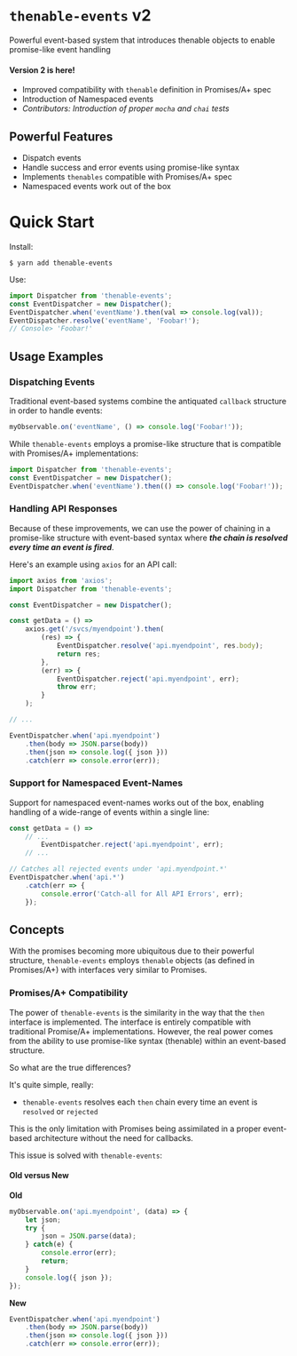 # `thenable-events` v2
Powerful event-based system that introduces thenable objects to enable promise-like event handling

#### Version 2 is here!
* Improved compatibility with `thenable` definition in Promises/A+ spec
* Introduction of Namespaced events
* *Contributors: Introduction of proper `mocha` and `chai` tests*

## Powerful Features

* Dispatch events
* Handle success and error events using promise-like syntax
* Implements `thenables` compatible with Promises/A+ spec
* Namespaced events work out of the box

# Quick Start

Install:
```shell
$ yarn add thenable-events
```

Use:
```javascript
import Dispatcher from 'thenable-events';
const EventDispatcher = new Dispatcher();
EventDispatcher.when('eventName').then(val => console.log(val));
EventDispatcher.resolve('eventName', 'Foobar!');
// Console> 'Foobar!'
```

## Usage Examples

### Dispatching Events

Traditional event-based systems combine the antiquated `callback` structure in order to handle events:

```javascript
myObservable.on('eventName', () => console.log('Foobar!'));
```

While `thenable-events` employs a promise-like structure that is compatible with Promises/A+ implementations:

```javascript
import Dispatcher from 'thenable-events';
const EventDispatcher = new Dispatcher();
EventDispatcher.when('eventName').then(() => console.log('Foobar!'));
```

### Handling API Responses

Because of these improvements, we can use the power of chaining in a promise-like structure with event-based syntax where ***the chain is resolved every time an event is fired***.

Here's an example using `axios` for an API call:

```javascript
import axios from 'axios';
import Dispatcher from 'thenable-events';

const EventDispatcher = new Dispatcher();

const getData = () =>
	axios.get('/svcs/myendpoint').then(
		(res) => {
			EventDispatcher.resolve('api.myendpoint', res.body);
			return res;
		},
		(err) => {
			EventDispatcher.reject('api.myendpoint', err);
			throw err;
		}
	);

// ...

EventDispatcher.when('api.myendpoint')
	.then(body => JSON.parse(body))
	.then(json => console.log({ json }))
	.catch(err => console.error(err));
```

### Support for Namespaced Event-Names

Support for namespaced event-names works out of the box, enabling handling of a wide-range of events within a single line:

```javascript
const getData = () =>
	// ...
		EventDispatcher.reject('api.myendpoint', err);
	// ...

// Catches all rejected events under 'api.myendpoint.*'
EventDispatcher.when('api.*')
	.catch(err => {
		console.error('Catch-all for All API Errors', err);
	});
```

## Concepts

With the promises becoming more ubiquitous due to their powerful structure, `thenable-events` employs `thenable` objects (as defined in Promises/A+) with interfaces very similar to Promises.

### Promises/A+ Compatibility

The power of `thenable-events` is the similarity in the way that the `then` interface is implemented. The interface is entirely compatible with traditional Promise/A+ implementations. However, the real power comes from the ability to use promise-like syntax (thenable) within an event-based structure.

So what are the true differences?

It's quite simple, really:

* `thenable-events` resolves each `then` chain every time an event is `resolved` or `rejected`

This is the only limitation with Promises being assimilated in a proper event-based architecture without the need for callbacks.

This issue is solved with `thenable-events`:

#### Old versus New

**Old**
```javascript
myObservable.on('api.myendpoint', (data) => {
	let json;
	try {
		json = JSON.parse(data);
	} catch(e) {
		console.error(err);
		return;
	}
	console.log({ json });
});
```

**New**
```javascript
EventDispatcher.when('api.myendpoint')
    .then(body => JSON.parse(body))
    .then(json => console.log({ json }))
    .catch(err => console.error(err));
```
